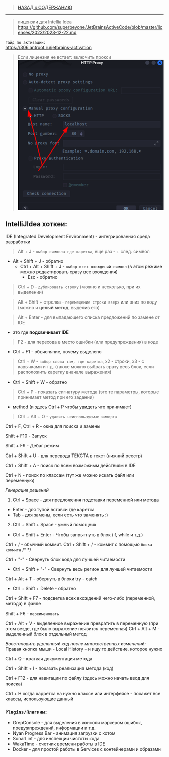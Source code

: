 > [НАЗАД к СОДЕРЖАНИЮ](README.md)

---

> лицензии для Intellia Idea
https://github.com/superbeyone/JetBrainsActiveCode/blob/master/licenses/2023/2023-12-22.md

`Гайд по активации:`  
https://306.antroot.ru/jetbrains-activation  

> Если лицензия не встает: включить прокси
![включить_прокси](images/proxy_turn_on.png)

## IntelliJIdea хоткеи:

IDE (Integrated Development Environment) - интегрированная среда разработки

> Alt + J - `выбор символа где каретка`, еще раз - + след. символ
  * Alt + Shift + J - обратно
    * Ctrl + Alt + Shift + J - `выбор всех вхождений символ` (в этом режиме можно редактировать сразу все вхождения)
      * Esc - обратно

> Ctrl + D - `дублировать строку` (можно и несколько, при их выделении)

> Alt + Shift + стрелка - `перемещение строки вверх` или вниз по коду (можно и **целый метод**, выделив его)

> Alt + Enter - для выпадающего списка предложений по замене от IDE
  * это где **подсвечивает IDE**

> F2 - для перехода в место ошибки (или предупреждения) в коде
  * Ctrl + F1 - объясняние, почему выделено

> Ctrl + W - `выбор слова там, где каретка`, х2 - строки, х3 - с кавычками и т.д. (также можно выбрать сразу весь блок, если расположить каретку вначале выражения)
  * Ctrl + Shift + W - обратно

> Ctrl + P - показать сигнатуру метода (это те параметры, которые принимает метод при его задании)
  * мethod (и здесь Ctrl + P чтобы увидеть что принимает)

> Ctrl + Alt + O - `удалить неиспользуемые импорты`

Ctrl + F, Ctrl + R - окна для поиска и замены

Shift + F10 - Запуск

Shift + F9 - Дебаг режим

Ctrl + Shift + U - для перевода ТЕКСТА в текст (нижний реестр)


Ctrl + Shift + A - поиск по всем возможным действиям в IDE

Ctrl + N - поиск по классам (тут же можно искать файл или переменную)

*Генерация решений* 
1. Ctrl + Space - для предложения подставки переменной или метода
  * Enter - для тупой вставки где каретка
  * Tab - для замены, если есть что заменять :)
2. Ctrl + Shift + Space - умный помощник 

* Ctrl + Shift + Enter - Чтобы запрыгнуть в блок (if, while и т.д.)


Ctrl + / - обычный коммит. 
Ctrl + Shift + / - коммит с помощью `блока коммита` /* */

Ctrl + "-" - Свернуть блок кода для лучшей читаемости 
  * Ctrl + Shift + "-" - Свернуть весь регион для лучшей читаемости

Сtrl + Alt + T - обернуть в блоки try - catch
  * Ctrl + Shift + Delete - обратно

Сtrl + Shift + F7 - подсветка всех вхождений чего-либо (переменной, метода) в файле

Shift + F6 - `переименовать`

Ctrl + Alt + V - выделенное выражение превратить в переменную (при этом везде, где было выражение появится переменная)
Ctrl + Alt + M - выделенный блок в отдельный метод

*Восстановить удаленный код после множественных изменений:*  
Правая кнопка мыши - Local History - и ищу то действие, которое нужно  


Сtrl + Q - краткая документация метода

Сtrl + Shift + I - показать реализация метода (код)



Ctrl + F12 - для навигации по файлу (здесь можно начать ввод для поиска)

Ctrl + H когда карретка на нужно классе или интерфейсе - покажет все классы, использующие данный


### `Plugins/Плагины:`

+ GrepConsole - для выделения в консоли маркером ошибок, предужпреждений, информации и т.д.
+ Nyan Progress Bar - анимация загрузки с котом
+ SonarLint - для инспекции чистоты кода
+ WakaTime - счетчик времени работы в IDE
+ Docker - для простой работы в Services с контейнерами и образами